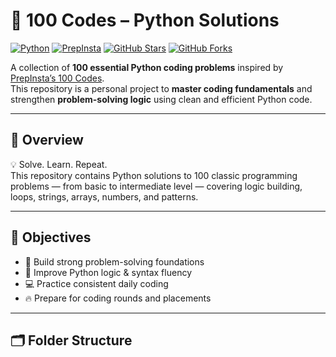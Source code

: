 # 🧠 100 Codes – Python Solutions

[![Python](https://img.shields.io/badge/Python-3.x-blue?logo=python&logoColor=white)](https://www.python.org/)
[![PrepInsta](https://img.shields.io/badge/PrepInsta-100%20Codes-green)](https://prepinsta.com/)
[![GitHub Stars](https://img.shields.io/github/stars/meowsumit/100-Codes?style=social)](https://github.com/meowsumit/100-Codes/stargazers)
[![GitHub Forks](https://img.shields.io/github/forks/meowsumit/100-Codes?style=social)](https://github.com/meowsumit/100-Codes/network/members)

A collection of **100 essential Python coding problems** inspired by [PrepInsta’s 100 Codes](https://prepinsta.com/top-100-codes/).  
This repository is a personal project to **master coding fundamentals** and strengthen **problem-solving logic** using clean and efficient Python code.

---

## 🚀 Overview

💡 Solve. Learn. Repeat.  
This repository contains Python solutions to 100 classic programming problems — from basic to intermediate level — covering logic building, loops, strings, arrays, numbers, and patterns.

---

## 🎯 Objectives

- 🧩 Build strong problem-solving foundations  
- 🐍 Improve Python logic & syntax fluency  
- 💻 Practice consistent daily coding  
- 🔥 Prepare for coding rounds and placements  

---

## 🗂️ Folder Structure


